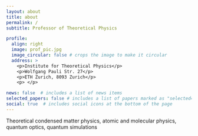 ```yaml
---
layout: about
title: about
permalink: /
subtitle: Professor of Theoretical Physics

profile:
  align: right
  image: prof_pic.jpg
  image_circular: false # crops the image to make it circular
  address: >
    <p>Institute for Theoretical Physics</p>
    <p>Wolfgang Pauli Str. 27</p>
    <p>ETH Zurich, 8093 Zurich</p>
    <p> </p>

news: false  # includes a list of news items
selected_papers: false # includes a list of papers marked as "selected={true}"
social: true  # includes social icons at the bottom of the page
---
```


Theoretical condensed matter physics, atomic and molecular physics, quantum optics, quantum simulations
